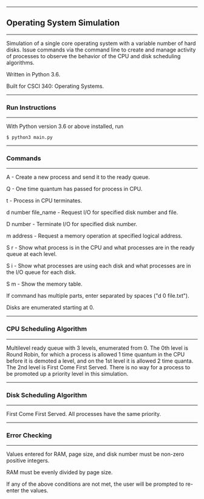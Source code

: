 
---
## Operating System Simulation
---
Simulation of a single core operating system with a variable number of hard disks. Issue commands via the command line to create and manage activity of processes to observe the behavior of the CPU and disk scheduling algorithms.

Written in Python 3.6.

Built for CSCI 340: Operating Systems.

---
### Run Instructions
---
With Python version 3.6 or above installed, run

```$ python3 main.py```


---
### Commands
---
A  -  Create a new process and send it to the ready queue.

Q  -  One time quantum has passed for process in CPU.

t  -  Process in CPU terminates.

d number file_name  -  Request I/O for specified disk number and file.

D number  -  Terminate I/O for specified disk number.

m address  -  Request a memory operation at specified logical address.

S r  -  Show what process is in the CPU and what processes are in the ready queue at each level.

S i  -  Show what processes are using each disk and what processes are in the I/O queue for each disk.

S m  -  Show the memory table.


If command has multiple parts, enter separated by spaces ("d 0 file.txt").

Disks are enumerated starting at 0.

---
### CPU Scheduling Algorithm
---
Multilevel ready queue with 3 levels, enumerated from 0. The 0th level is Round Robin, for which a process is allowed 1 time quantum in the CPU before it is demoted a level, and on the 1st level it is allowed 2 time quanta. The 2nd level is First Come First Served. There is no way for a process to be promoted up a priority level in this simulation.

---
### Disk Scheduling Algorithm
---
First Come First Served. All processes have the same priority.

---
### Error Checking
---
Values entered for RAM, page size, and disk number must be non-zero positive integers.

RAM must be evenly divided by page size.

If any of the above conditions are not met, the user will be prompted to re-enter the values.